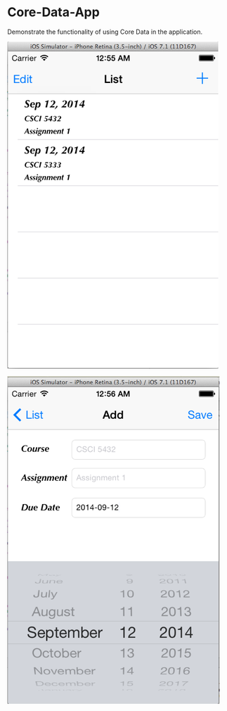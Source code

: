 Core-Data-App
=============

Demonstrate the functionality of using Core Data in the application.


![Screenshot2](https://github.com/abhishek70/Core-Data-iOS-App/blob/master/List%20View.png)

![Screenshot](https://github.com/abhishek70/Core-Data-iOS-App/blob/master/Add%20View.png)
